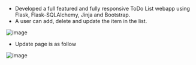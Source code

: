 * Developed a full featured and fully responsive ToDo List webapp using Flask, Flask-SQLAlchemy, Jinja and Bootstrap.
* A user can add, delete and update the item in the list.
  
![image](https://github.com/parulhardaha/todo-list/assets/114014173/134c0e6b-0c57-4c85-affa-da9dde056edf)

* Update page is as follow
  
![image](https://github.com/parulhardaha/todo-list/assets/114014173/8315ffc6-fa42-4fb7-9f4b-f0dc42e9007f)
